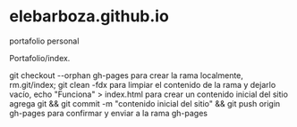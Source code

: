 # elebarboza.github.io
portafolio personal 

Portafolio/index.


git checkout --orphan gh-pages  para crear la rama localmente,
rm.git/index; git clean -fdx para limpiar el contenido de la rama y dejarlo vacío,
echo "Funciona" > index.html para crear un contenido inicial del sitio
agrega git && git commit -m "contenido inicial del sitio" && git push origin gh-pages para confirmar y enviar a la rama gh-pages

